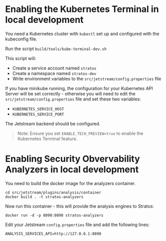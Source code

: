 # Enabling the Kubernetes Terminal in local development

You need a Kubernetes cluster with `kubectl` set up and configured with the kubeconfig file.

Run the script `build/tools/kube-terminal-dev.sh`

This script will:

- Create a service account named `stratos`
- Create a namespace named `stratos-dev`
- Write environment variables to the `src/jetstream/config.properties` file

If you have minikube running, the configuration for your Kubernetes API Server will be set correctly - otherwise
you will need to edit the `src/jetstream/config.properties` file and set these two variables:

- `KUBERNETES_SERVICE_HOST`
- `KUBERNETES_SERVICE_PORT`

The Jetstream backend should be configured.

> Note: Ensure you set `ENABLE_TECH_PREVIEW=true` to enable the Kubernetes Terminal feature.


# Enabling Security Obvervability Analyzers in local development

You need to build the docker image for the analyzers container.

```
cd src/jetstream/plugins/analysis/container
docker build . -t stratos-analyzers
```

Now run this container - this will provide the analysis engines to Stratos:

`docker run -d -p 8090:8090 stratos-analyzers`

Edit your Jetstream `config.properties` file and add the following lines:

```
ANALYSIS_SERVICES_API=http://127.0.0.1:8090
```